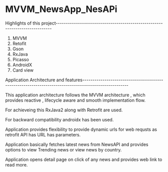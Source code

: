 # MVVM_NewsApp_NesAPi
Highlights of this project----------------------------------------------------------------------------

1. MVVM
2. Retofit
3. Gson
4. RxJava
5. Picasso
6. AndroidX
7. Card view

Application Architecture and features-----------------------------------------------------------------------------------------------------

This application architecture follows the MVVM architecture , which provides reactive , lifecycle aware and smooth implementation flow.

For achieveing this RxJava2 along with Retrofit are used.

For backward compatibility androidx has been used.

Application provides flexibility to provide dynamic urls for web requsts as retrofit API has URL has parameters.

Application basically fetches latest news from NewsAPI and provides options to view Trending news or view news by country.

Application opens detail page on click of any news and provides web link to read more.
